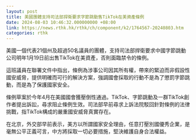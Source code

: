 ```yaml
---
layout: post
title: 美國團體支持司法部捍衛要求字節跳動售TikTok在美資產條例
date: 2024-08-03 10:46:32.000000000 +08:00
link: https://news.rthk.hk/rthk/ch/component/k2/1764567-20240803.htm
categories: rthk
---
```


美國一個代表21個州及超過50名議員的團體，支持司法部捍衛要求中國字節跳動公司明年1月19日前出售TikTok在美資產，否則面臨禁令的條例。

這班議員在聯署文件中指出，條例為涉事公司因其所有權，帶來的緊迫而非假設性國安威脅，提供明確而可行的解決方案，強調國會採取的行動不是為了懲罰字節跳動，而是為了保護國家安全。

條例草案於今年4月在美國國會獲壓倒性通過。TikTok、字節跳動及一群TikTok創作者提出訴訟，尋求阻止條例生效。司法部早前尋求上訴法院駁回針對條例的法律挑戰，指TikTok構成的嚴重國安威脅真實存在。

在北京，外交部早前表示，美方以所謂國家安全理由，任意打壓別國優秀企業，是毫無公平正義可言，中方將採取一切必要措施，堅決維護自身合法權益。
